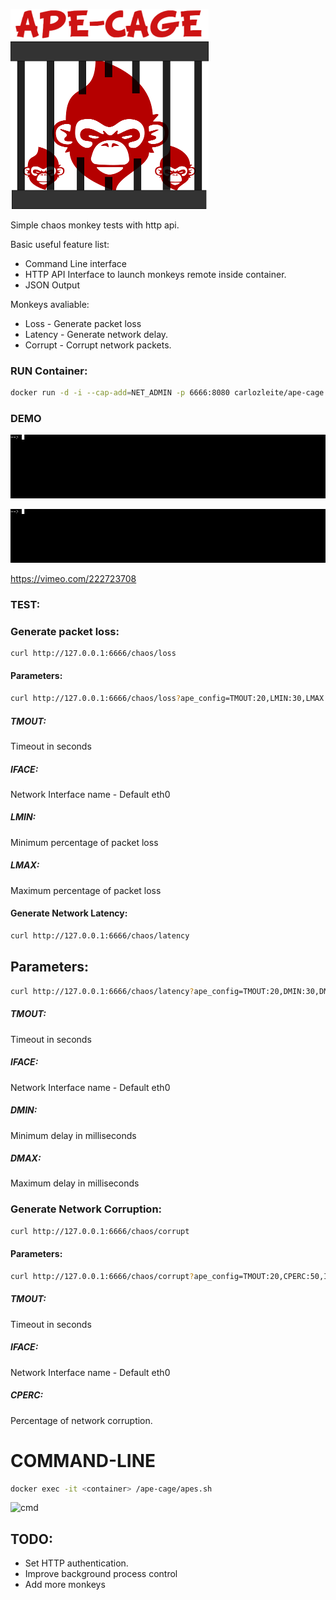 ![logo](https://github.com/carlozleite/ape-cage/raw/a482e8b2ed07542e74e70b952e2f13e47432a695/ape-cage/lib/img/ape-cage-logo-1.png)

Simple chaos monkey tests with http api.

Basic useful feature list:

 * Command Line interface
 * HTTP API Interface to launch monkeys remote inside container.
 * JSON Output


Monkeys avaliable:

 * Loss - Generate packet loss
 * Latency - Generate network delay.
 * Corrupt - Corrupt network packets.
 
### RUN Container:

```bash
docker run -d -i --cap-add=NET_ADMIN -p 6666:8080 carlozleite/ape-cage
```

### DEMO

![win1](https://github.com/carlozleite/ape-cage/raw/master/ape-cage/lib/img/ape-11.gif)

![win2](https://github.com/carlozleite/ape-cage/raw/master/ape-cage/lib/img/ape-22.gif)

https://vimeo.com/222723708

### TEST:

### Generate packet loss:

```bash
curl http://127.0.0.1:6666/chaos/loss
```

#### Parameters:

```bash
curl http://127.0.0.1:6666/chaos/loss?ape_config=TMOUT:20,LMIN:30,LMAX:50
```

##### TMOUT: <Integer> 

Timeout in seconds

##### IFACE: <String> 

Network Interface name - Default eth0

##### LMIN: <Integer>

Minimum percentage of packet loss

##### LMAX: <Integer> 

Maximum percentage of packet loss

#### Generate Network Latency:

```bash
curl http://127.0.0.1:6666/chaos/latency
```

## Parameters:

```bash
curl http://127.0.0.1:6666/chaos/latency?ape_config=TMOUT:20,DMIN:30,DMAX:50,IFACE:eth0
```


##### TMOUT: <Integer> 

Timeout in seconds

##### IFACE: <String> 

Network Interface name - Default eth0

##### DMIN: <Integer>

Minimum delay in milliseconds

##### DMAX: <Integer> 

Maximum delay in milliseconds

### Generate Network Corruption:

```bash
curl http://127.0.0.1:6666/chaos/corrupt
```

#### Parameters:

```bash
curl http://127.0.0.1:6666/chaos/corrupt?ape_config=TMOUT:20,CPERC:50,IFACE:eth0
```

##### TMOUT: <Integer> 

Timeout in seconds

##### IFACE: <String> 

Network Interface name - Default eth0

##### CPERC: <integer>

Percentage of network corruption.

# COMMAND-LINE 

```bash
docker exec -it <container> /ape-cage/apes.sh
```

![cmd](https://preview.ibb.co/m0wZsk/ape_cage1.png)

## TODO:

* Set HTTP authentication.
* Improve background process control
* Add more monkeys
